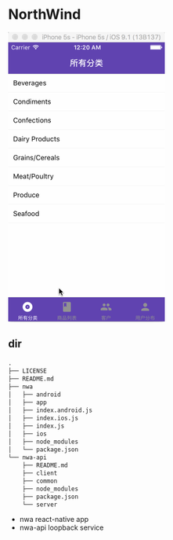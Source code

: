 # NorthWind


![Preview](./assets/preview.gif)


## dir
```
.
├── LICENSE
├── README.md
├── nwa
│   ├── android
│   ├── app
│   ├── index.android.js
│   ├── index.ios.js
│   ├── index.js
│   ├── ios
│   ├── node_modules
│   └── package.json
└── nwa-api
    ├── README.md
    ├── client
    ├── common
    ├── node_modules
    ├── package.json
    └── server
```
- nwa react-native app
- nwa-api loopback service
